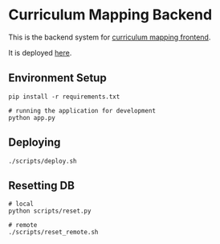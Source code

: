 # Curriculum Mapping Backend
This is the backend system for [curriculum mapping frontend](https://github.com/jsmith/curriculummapping).

It is deployed [here](https://royal-canoe-18209.herokuapp.com).

## Environment Setup
```
pip install -r requirements.txt

# running the application for development
python app.py
```

## Deploying
```
./scripts/deploy.sh
```

## Resetting DB
```
# local
python scripts/reset.py

# remote
./scripts/reset_remote.sh
```
